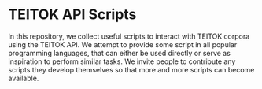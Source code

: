 # TEITOK API Scripts

In this repository, we collect useful scripts to interact with TEITOK corpora using the TEITOK API. We attempt to provide some script in all popular programming languages, that can either be used directly or serve as inspiration to perform similar tasks. We invite people to contribute any scripts they develop themselves so that more and more scripts can become available.
